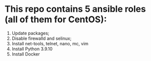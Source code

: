 # This repo contains 5 ansible roles (all of them for CentOS):
1. Update packages;
2. Disable firewalld and selinux;
3. Install net-tools, telnet, nano, mc, vim
4. Install Python 3.9.10
5. Install Docker
